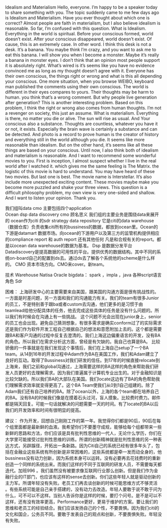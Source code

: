 Idealism and Materialism
	Hello, everyone. I’m happy to be a speaker today to share something with you. The topic suddenly came to me few days ago is Idealism and Materialism. Have you ever thought about which one is correct?  Almost people are faith in materialism, but I also believe idealism is reasonable. So far, I’m confused with this question.
  	What is Idealism. Everything in the world is spiritual. Before your conscious formed, world doesn’t exist. After your conscious disappeared, world doesn’t exist. Of cause, this is an extremely case. In other word. I think this desk is not a desk. It’s a banana.  You maybe think I’m crazy, and you want to ask me to eat this banana. I will show you when I become a monster. Maybe it’s really a banana in monster eyes. I don’t think that an opinion most people support it is absolutely right. What’s wired is it’s seems like you have no evidence convinced me as long as my thought doesn’t agree with it. Everyone has their own conscious, the things right or wrong and what is this all depending your conscious. One more situation, when you browse WEIBO, keyboard man published the comments using their own conscious. The world is different in their eyes compares to yours. Their thoughts may be harm to human. you think that’s a wrong comment. But why people live generation after generation? This is another interesting problem. Based on this problem, I think the right or wrong also comes from human thoughts.  I’m not a revenger on society, this just an assume. 
	What is materialism. Everything is there, no matter you die or alive. The sun will rise as usual. And Your conscious also a substance. Thoughts are countless, whatever you have it or not, it exists.
Especially the brain wave is certainly a substance and can be detected. And photo is a record to prove human is the creator of history and everything still in the world although you die. It seems like more reasonable than idealism. But on the other hand, it’s seems like all these things are based on your conscious. 
Until now, I also think both of idealism and materialism is reasonable. And I want to recommend some wonderful movies to you. First is inception, I almost suspect whether I live in the real world after I watched it. which gives me the same feeling is The Matrix. the logistic of this movie is hard to understand. You may have heard of these two movies. But last one is best. The movie name is Interstellar. It’s also include more unexpected exciting content. These movies maybe make you become more puzzled and shake your three views.
This question is a difficult philosophy problem, my own view is very one-sided and shallow. And I want to listen your opinion. Thank you. 


我们组叫data cmo 主要包括四个application  
Ocean dsp data discovery cmo
顾名思义 我们组的主要业务是围绕data来展开的 ocean作为citi 的sdr strategy data repository 它是citi的data warehouse （数据仓库）负责收集citi所有的bussiness的数据，都放到ocean里。Ocean的下游是datamart 数据市场。向ocean的下游用户以及第三方的监管机构提供相应的compliance report 和 auth report 还有其他任何 凡是和合规有关的report。都是以ocean data warehouse的数据为基准。
Dsp 是数据分发平台
Datadiscovery是提高数据的可用性的平台。提供优秀的数据结构。其中不同的系统on-board自己的配置到ds去。通过ds去了解各个系统他的scheme是什么样的。
CMO 资本市场方向。CMO来cover。新team。

技术
Warehouse  Natisa Oracle bigdata： spark ，impla ，java 各种script语言 
角色
Sdr

困难：
上海研发中心的主要需要来自美国，跟美国的沟通方面是很有挑战性的。一方面是时差问题，另一方面和我们的沟通能力有关。我们的team有很多Junior的员工，不是特别善于跟ba或者custom去沟通，他们更多的是习惯于由teamlead给他分配具体的任务，他去完成这些具体的任务是没有什么问题的。所以我们有时候会在沟通上有一些挑战。
这个问题不光会出现在junior身上，senior的员工也会出现。避免自己猜测想象，有很多需求是确实conform过了的实际需求还是我们作为软件开发工程自己根据自己的想法和意愿附加上去的。这个都是需要跟BA和客户沟通的过程中反复去澄清的。我们上海这边偏重语言的开发，没有BA的角色。所以我们在需求分析这方面，曾经是有欠缺的。我自己也算是BA。
比较骄傲的一件事就是在我们发现这个事情后，我们在上海自己setup了一个BA team。从14到16年的开发过程中Adam作为BA在美国工作，我们和Adam建立了良好的互动。取得了Bussiness对我们研发的信任。到17年的时候直接relocate到上海来，我们之前和global沟通过，上海需要这样的BA这样的角色来帮助我们研发人员更好的去理解需求。因为我们普遍属于计算机专业出生的。对于金融知识是比较欠缺的。所以我们BA的大部队在美国。我们locate这边有了BA的角色帮助我们理解需求效率就变得更高了。这个BA Team使我们从0到1自己组建的。除了Adam我们还有自己培养的BA。除了ocean以外，上海的各个team都在培养自己的BA。没有BA的时候我们像是在摸着石头过河，盲人摸象。比较费时费力。邮件都是隔天回复。可能一句话就解决的问题需要一天的时间。有了locate的BA以后我们的开发效率和时间有很明显的提高。

建议：
 作为开发，回想自己刚刚工作的第一年。我觉得你们都是90后，90后在每个组里面都是最新鲜的血液。我希望你们不要墨守成规，能够给每个组都带来一些新鲜的思路和方法，你们应该是具有批判性思维的一代人，无论什么学历，你们在大学里可能接受过批判性思维的训练。所谓的创新精神就是批判性思维的另一种表达方式，另辟蹊径，开拓出一条新路。因为Citi自己的系统已经有很多年头了，包括在金融业这些系统有所创新是非常困难的，这些系统都是牵一发而动全身的，他bussiness没有动力创新，因为系统本身可以运转。没有必要再去花钱费时的重新创造一个同样的系统出来。而我们这样的不同于互联网的研发人员，不需要每天都迭代。加班996 。我们虽然没有被要求像互联网行业那么创新。但是我们作为金融行业的IT部门，也应该有这样的sense去创新。你们这些年轻人就是驱动创新的主力军。所谓年轻没有失败。老员工们再去谈创新的时候可能思维方式不够灵活 。有些系统可能是自己亲手搭建的，没有动力去改造。年轻人要敢于说不敢于问为什么，可不可以不这样。当别人告诉你是这样的时候，要打个问号。是不是可以不这样，还有没有效率更高，Performance更好，更易于维护的方案。要让我们的思维和老员工的经验结合。我们应该发扬自己的个性，不要畏惧。因为我们citi的文化和国企，公务员不同。要敢于发表自己的观点和创新，不要畏惧失败。年轻没有失败。
